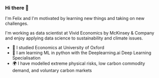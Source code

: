 ### Hi there 👋

I'm Felix and I'm motivated by learning new things and taking on new challenges.

I'm working as data scientist at Vivid Economics by McKinsey & Company and enjoy applying data science to sustainability and climate issues. 

- 📘 I studied Economics at University of Oxford
- 🧠 I am learning ML in python with the Deeplearning.ai Deep Learning Specialisation
- 🌍 I have modelled extreme physical risks, low carbon commodity demand, and voluntary carbon markets
